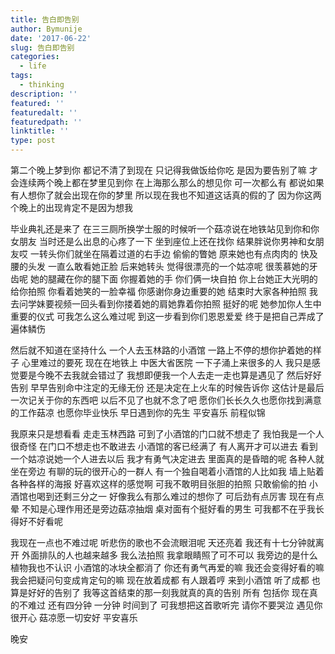 ```yaml
---
title: 告白即告别
author: Bymunije
date: '2017-06-22'
slug: 告白即告别
categories:
  - life
tags:
  - thinking
description: ''
featured: ''
featuredalt: ''
featuredpath: ''
linktitle: ''
type: post
---
```

第二个晚上梦到你  都记不清了到现在  只记得我做饭给你吃  是因为要告别了嘛  才会连续两个晚上都在梦里见到你  在上海那么那么的想见你  可一次都么有  都说如果有人想你了就会出现在你的梦里  所以现在我也不知道这话真的假的了  因为你这两个晚上的出现肯定不是因为想我  

  毕业典礼还是来了  在三三厕所换学士服的时候听一个菇凉说在地铁站见到你和你女朋友  当时还是么出息的心疼了一下  坐到座位上还在找你  结果胖说你男神和女朋友哎  一转头你们就坐在隔着过道的右手边  偷偷的瞥她  原来她也有点肉肉的  快及腰的头发  一直么敢看她正脸  后来她转头  觉得很漂亮的一个姑凉呢  很羡慕她的牙齿呢  她的腿藏在你的腿下面  你握着她的手  你们俩一块自拍  你上台她正大光明的给你拍照  你看着她笑的一脸幸福  你感谢你身边重要的她  结束时大家各种拍照  我去问学妹要视频一回头看到你搂着她的肩她靠着你拍照  挺好的呢  她参加你人生中重要的仪式  可我怎么这么难过呢  到这一步看到你们恩恩爱爱  终于是把自己弄成了遍体鳞伤  

  然后就不知道在坚持什么  一个人去玉林路的小酒馆 一路上不停的想你护着她的样子  心里难过的要死  现在在地铁上  中医大省医院  一下子涌上来很多的人  我只是感觉要是今晚不去我就会错过了  我想即便我一个人去走一走也算是遇见了  然后好好告别  早早告别命中注定的无缘无份  还是决定在上火车的时候告诉你  这估计是最后一次记关于你的东西吧  以后不见了也就不念了吧  愿你们长长久久也愿你找到满意的工作菇凉 也愿你毕业快乐  早日遇到你的先生  平安喜乐  前程似锦    

  我原来只是想看看  走走玉林西路  可到了小酒馆的门口就不想走了  我怕我是一个人很奇怪  在门口不想走也不敢进去  小酒馆的客已经满了  有人离开才可以进去   看到一个姑凉说她一个人进去以后  我才有勇气决定进去 里面真的是昏暗的呢   各种人就坐在旁边  有聊的玩的很开心的一群人  有一个独自喝着小酒馆的人比如我    墙上贴着各种各样的海报  好喜欢这样的感觉啊  可我不敢明目张胆的拍照  只敢偷偷的拍  小酒馆也喝到还剩三分之一  好像我么有那么难过的想你了  可后劲有点厉害  现在有点晕  不知是心理作用还是旁边菇凉抽烟  桌对面有个挺好看的男生  可我都不在乎我长得好不好看呢  

  我现在一点也不难过呢  听悲伤的歌也不会流眼泪呢  天还亮着 我还有十七分钟就离开  外面排队的人也越来越多  我么法拍照  我拿眼睛照了可不可以  我旁边的是什么植物我也不认识  小酒馆的冰块全都消了  你还有勇气再爱的嘛  我还会变得好看的嘛  我会把疑问句变成肯定句的嘛  现在放着成都  有人跟着哼  来到小酒馆  听了成都  也算是好好的告别了  我等这首结束的那一刻我就真的真的告别  所有  包括你  现在真的不难过   还有四分钟 一分钟  时间到了  可我想把这首歌听完  请你不要哭泣 遇见你很开心  菇凉愿一切安好  平安喜乐

  晚安 